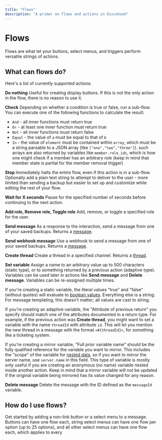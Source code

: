 ```yaml
---
title: "Flows"
description: "A primer on flows and actions in Discohook"
---
```


# Flows

Flows are what let your buttons, select menus, and triggers perform versatile strings of actions.

## What can flows do?

Here's a list of currently supported actions:

**Do nothing**
Useful for creating display buttons. If this is not the only action in the flow, there is no reason to use it.

**Check**
Depending on whether a condition is true or false, run a sub-flow. You can execute one of the following functions to calculate the result:

- `And` - all inner functions must return true
- `Or` - at least one inner function must return true
- `Not` - all inner functions must return false
- `Equal` - the value of `a` must be equal to that of `b`
- `In` - the value of `element` must be contained within `array`, which must be a string parsable to a JSON array (like `["one","two","three"]`). such arrays are also returned by variables like `member.role_ids`, which is how one might check if a member has an arbitrary role (keep in mind that member state is partial for the member removal trigger)

**Stop**
Immediately halts the entire flow, even if this action is in a sub-flow. Optionally add a plain text string to attempt to deliver to the user - more limited than sending a backup but easier to set up and customize while editing the rest of your flow.

**Wait for X seconds**
Pause for the specified number of seconds before continuing to the next action.

**Add role, Remove role, Toggle role**
Add, remove, or toggle a specified role for the user.

**Send message**
As a response to the interaction, send a message from one of your saved backups. Returns a [message](https://discord.com/developers/docs/resources/channel#message-object).

**Send webhook message**
Use a webhook to send a message from one of your saved backups. Returns a [message](https://discord.com/developers/docs/resources/channel#message-object).

**Create thread**
Create a thread in a specified channel. Returns a [thread](https://discord.com/developers/docs/resources/channel#channel-object-channel-structure).

**Set variable**
Assign a name to an arbitrary value up to 500 characters (static type), or to something returned by a previous action (adaptive type). Variables can be used later in actions like **Send message** and **Delete message**. Variables can be re-assigned multiple times.

If you're creating a static variable, the literal values "true" and "false" (without quotes) will evaluate to [boolean values](https://en.wikipedia.org/wiki/Boolean_data_type). Everything else is a string. For message templating, this doesn't matter; all values are cast to string.

If you're creating an adaptive variable, the "Attribute of previous return" you specify should match one of the attributes documented in a return type. For example, if the previous action was **Create thread**, you might want to set a variable with the name `threadId` with attribute `id`. This will let you mention the new thread in a message with the format `<#{threadId}>`, for something like a ticketing system.

If you're creating a mirror variable, "Full prior variable name" should be the fully qualified reference for the variable you want to mirror. This includes the "scope" of the variable for [nested data](discohook://guide/getting-started/formatting), so if you want to mirror the server name, use `server.name` in this field. This type of variable is mostly only useful if you are creating an anonymous (no name) variable nested inside another action. Keep in mind that a mirror variable will not be updated if the original variable being mirrored has its value changed for any reason.

**Delete message**
Delete the message with the ID defined as the `messageId` variable.

## How do I use flows?

Get started by adding a non-link button or a select menu to a message. Buttons can have one flow each, string select menus can have one flow per option (up to 25 options), and all other select menus can have one flow each, which applies to every  
